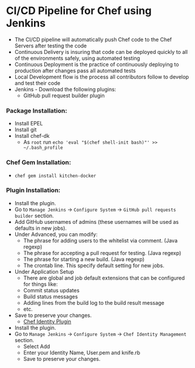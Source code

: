 # CI/CD Pipeline for Chef using Jenkins
- The CI/CD pipeline will automatically push Chef code to the Chef Servers after testing the code
- Continuous Delivery is insuring that code can be deployed quickly to all of the environments safely, using automated testing
- Continuous Deployment is the practice of continuously deploying to production after changes pass all automated tests
- Local Development flow is the process all contributors follow to develop and test their code
- Jenkins - Download the following plugins:
  - GitHub pull request builder plugin
### Package Installation:
* Install EPEL
* Install git
* Install chef-dk
  * As `root` run  `echo 'eval "$(chef shell-init bash)"' >> ~/.bash_profile`
### Chef Gem Installation:
* `chef gem install kitchen-docker`
### Plugin Installation:
* Install the plugin.  
* Go to ``Manage Jenkins`` -> ``Configure System`` -> ``GitHub pull requests builder`` section.
* Add GitHub usernames of admins (these usernames will be used as defaults in new jobs).  
* Under Advanced, you can modify:  
  * The phrase for adding users to the whitelist via comment. (Java regexp)  
  * The phrase for accepting a pull request for testing. (Java regexp)
  * The phrase for starting a new build. (Java regexp)  
  * The crontab line. This specify default setting for new jobs.  
* Under Application Setup
  * There are global and job default extensions that can be configured for things like:
  * Commit status updates
  * Build status messages
  * Adding lines from the build log to the build result message
  * etc.
* Save to preserve your changes.  
  - [Chef Identity Plugin](https://github.com/jenkinsci/chef-identity-plugin)
* Install the plugin.  
* Go to ``Manage Jenkins`` -> ``Configure System`` -> ``Chef Identity Management`` section.
  * Select Add  
  * Enter your Identity Name, User.pem and knife.rb
  * Save to preserve your changes.  
